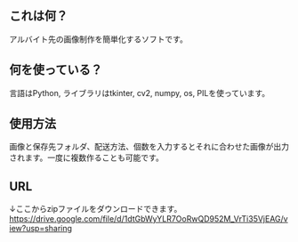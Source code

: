 ## これは何？

アルバイト先の画像制作を簡単化するソフトです。

## 何を使っている？

言語はPython, ライブラリはtkinter, cv2, numpy, os, PILを使っています。

## 使用方法

画像と保存先フォルダ、配送方法、個数を入力するとそれに合わせた画像が出力されます。一度に複数作ることも可能です。

## URL

↓ここからzipファイルをダウンロードできます。
https://drive.google.com/file/d/1dtGbWyYLR7OoRwQD952M_VrTi35VjEAG/view?usp=sharing
